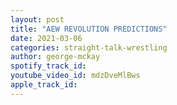 ```yaml
---
layout: post
title: "AEW REVOLUTION PREDICTIONS"
date: 2021-03-06
categories: straight-talk-wrestling
author: george-mckay
spotify_track_id: 
youtube_video_id: mdzDveMlBws
apple_track_id: 
---
```

